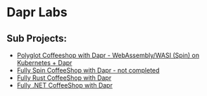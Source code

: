 # Dapr Labs

## Sub Projects:

- [Polyglot Coffeeshop with Dapr - WebAssembly/WASI (Spin) on Kubernetes + Dapr](polyglot/)
- [Fully Spin CoffeeShop with Dapr - not completed](/spin/)
- [Fully Rust CoffeeShop with Dapr](/rust/)
- [Fully .NET CoffeeShop with Dapr](/dotnet/)
